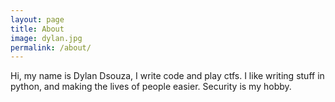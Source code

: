```yaml
---
layout: page
title: About
image: dylan.jpg
permalink: /about/
---
```


Hi, my name is Dylan Dsouza, I write code and play ctfs.
I like writing stuff in python, and making the lives of people easier.
Security is my hobby.


